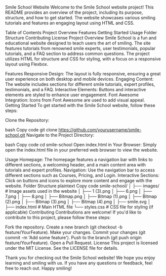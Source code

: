 Smile School Website
Welcome to the Smile School website project! This README provides an overview of the project, including its purpose, structure, and how to get started. The website showcases various smiling tutorials and features an engaging layout using HTML and CSS.

Table of Contents
Project Overview
Features
Getting Started
Usage
Folder Structure
Contributing
License
Project Overview
Smile School is a fun and educational website designed to teach users the art of smiling. The site features tutorials from renowned smile experts, user testimonials, popular tutorials, and a FAQ section to address common questions. The project utilizes HTML for structure and CSS for styling, with a focus on a responsive layout using Flexbox.

Features
Responsive Design: The layout is fully responsive, ensuring a great user experience on both desktop and mobile devices.
Engaging Content: The website includes sections for different smile tutorials, expert profiles, testimonials, and a FAQ.
Interactive Elements: Buttons and interactive elements are styled to enhance user engagement.
Font Awesome Integration: Icons from Font Awesome are used to add visual appeal.
Getting Started
To get started with the Smile School website, follow these steps:

Clone the Repository:

bash
Copy code
git clone https://github.com/yourusername/smile-school.git
Navigate to the Project Directory:

bash
Copy code
cd smile-school
Open index.html in Your Browser:
Simply open the index.html file in your preferred web browser to view the website.

Usage
Homepage: The homepage features a navigation bar with links to different sections, a welcoming header, and a main content area with tutorials and expert profiles.
Navigation: Use the navigation bar to access different sections such as Courses, Pricing, and Login.
Interactive Sections: Click on buttons and icons to explore more content and engage with the website.
Folder Structure
plaintext
Copy code
smile-school/
│
├── images/               # Image assets used in the website
│   ├── 1 (3).png
│   ├── 6.png
│   ├── 7.png
│   ├── 8.png
│   ├── Bitmap.png
│   ├── Bitmap (1).png
│   ├── Bitmap (2).png
│   ├── Bitmap (3).png
│   ├── Bitmap (4).png
│   ├── smile.svg
│
├── index.html            # Main HTML file
└── styles.css            # CSS file for styling (if applicable)
Contributing
Contributions are welcome! If you'd like to contribute to this project, please follow these steps:

Fork the repository.
Create a new branch (git checkout -b feature/YourFeature).
Make your changes.
Commit your changes (git commit -m 'Add some feature').
Push to the branch (git push origin feature/YourFeature).
Open a Pull Request.
License
This project is licensed under the MIT License. See the LICENSE file for details.

Thank you for checking out the Smile School website! We hope you enjoy learning and smiling with us. If you have any questions or feedback, feel free to reach out. Happy smiling!

